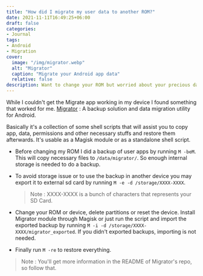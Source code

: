 ```yaml
---
title: "How did I migrate my user data to another ROM?"
date: 2021-11-11T16:49:25+06:00
draft: false
categories:
- Journal
tags:
- Android
- Migration
cover:
  image: "/img/migrator.webp"
  alt: "Migrator"
  caption: "Migrate your Android app data"
  relative: false
description: Want to change your ROM but worried about your precious data? Here is an absolute solution to backup your android apps including data.
---
```


While I couldn't get the Migrate app working in my device I found something that worked for me. [Migrator](https://github.com/VR-25/migrator) : A backup solution and data migration utility for Android.

Basically it's a collection of some shell scripts that will assist you to copy app, data, permissions and other necessary stuffs and restore them afterwards. It's usable as a Magisk module or as a standalone shell script.

- Before changing my ROM I did a backup of user apps by running `M -beM`. This will copy necessary files to `/data/migrator/`. So enough internal storage is needed to do a backup.

- To avoid storage issue or to use the backup in another device you may export it to external sd card by running `M -e -d /storage/XXXX-XXXX`. 
  > Note : XXXX-XXXX is a bunch of characters that represents your SD Card.

- Change your ROM or device, delete partitions or reset the device. Install Migrator module through Magisk or just run the script and import the exported backup by running `M -i -d /storage/XXXX-XXXX/migrator_exported`. If you didn't exported backups, importing is not needed.

- Finally run `M -re` to restore everything. 

> Note : You'll get more information in the README of Migrator's repo, so follow that.

